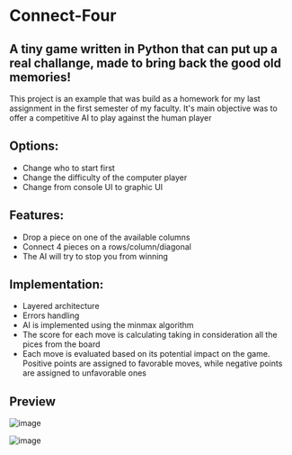 # Connect-Four


## A tiny game written in Python that can put up a real challange, made to bring back the good old memories!

This project is an example that was build as a homework for my last assignment in the first semester of my faculty. It's main objective was to offer a competitive AI to play against the human player

## Options:
* Change who to start first
* Change the difficulty of the computer player
* Change from console UI to graphic UI

## Features:
* Drop a piece on one of the available columns
* Connect 4 pieces on a rows/column/diagonal
* The AI will try to stop you from winning

## Implementation:
* Layered architecture
* Errors handling
* AI is implemented using the minmax algorithm
* The score for each move is calculating taking in consideration all the pices from the board
* Each move is evaluated based on its potential impact on the game. Positive points are assigned to favorable moves, while negative points are assigned to unfavorable ones

## Preview

![image](https://github.com/Stefan2114/Connect-Four/assets/147135917/9e2ef7d7-8964-4909-88ad-be867d583127)

![image](https://github.com/Stefan2114/Connect-Four/assets/147135917/e02cdf5f-b615-4da4-8ffe-58415dec273b)

